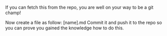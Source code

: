 If you can fetch this from the repo, you are well on your way to be a git champ!

Now create a file as follow:
[name].md
Commit it and push it to the repo so you can prove you gained the knowledge how to do this.